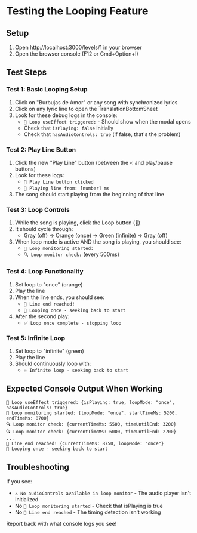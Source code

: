 # Testing the Looping Feature

## Setup
1. Open http://localhost:3000/levels/1 in your browser
2. Open the browser console (F12 or Cmd+Option+I)

## Test Steps

### Test 1: Basic Looping Setup
1. Click on "Burbujas de Amor" or any song with synchronized lyrics
2. Click on any lyric line to open the TranslationBottomSheet
3. Look for these debug logs in the console:
   - `🔄 Loop useEffect triggered:` - Should show when the modal opens
   - Check that `isPlaying: false` initially
   - Check that `hasAudioControls: true` (if false, that's the problem)

### Test 2: Play Line Button
1. Click the new "Play Line" button (between the < and play/pause buttons)
2. Look for these logs:
   - `🎵 Play Line button clicked`
   - `🎯 Playing line from: [number] ms`
3. The song should start playing from the beginning of that line

### Test 3: Loop Controls
1. While the song is playing, click the Loop button (🔁)
2. It should cycle through:
   - Gray (off) -> Orange (once) -> Green (infinite) -> Gray (off)
3. When loop mode is active AND the song is playing, you should see:
   - `🔄 Loop monitoring started:`
   - `🔍 Loop monitor check:` (every 500ms)

### Test 4: Loop Functionality
1. Set loop to "once" (orange)
2. Play the line
3. When the line ends, you should see:
   - `🎯 Line end reached!`
   - `🔁 Looping once - seeking back to start`
4. After the second play:
   - `✅ Loop once complete - stopping loop`

### Test 5: Infinite Loop
1. Set loop to "infinite" (green)
2. Play the line
3. Should continuously loop with:
   - `♾️ Infinite loop - seeking back to start`

## Expected Console Output When Working

```
🔄 Loop useEffect triggered: {isPlaying: true, loopMode: "once", hasAudioControls: true}
🔄 Loop monitoring started: {loopMode: "once", startTimeMs: 5200, endTimeMs: 8700}
🔍 Loop monitor check: {currentTimeMs: 5500, timeUntilEnd: 3200}
🔍 Loop monitor check: {currentTimeMs: 6000, timeUntilEnd: 2700}
...
🎯 Line end reached! {currentTimeMs: 8750, loopMode: "once"}
🔁 Looping once - seeking back to start
```

## Troubleshooting

If you see:
- `⚠️ No audioControls available in loop monitor` - The audio player isn't initialized
- No `🔄 Loop monitoring started` - Check that isPlaying is true
- No `🎯 Line end reached` - The timing detection isn't working

Report back with what console logs you see!